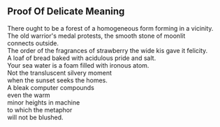 Proof Of Delicate Meaning
-------------------------
There ought to be a forest of a homogeneous form forming in a vicinity.  
The old warrior's medal protests, the smooth stone of moonlit  
connects outside.  
The order of the fragrances of strawberry the wide kis gave it felicity.  
A loaf of bread baked with acidulous pride and salt.  
Your sea water is a foam filled with ironous atom.  
Not the transluscent silvery moment  
when the sunset seeks the homes.  
A bleak computer compounds  
even the warm  
minor heights in machine  
to which the metaphor  
will not be blushed.  
